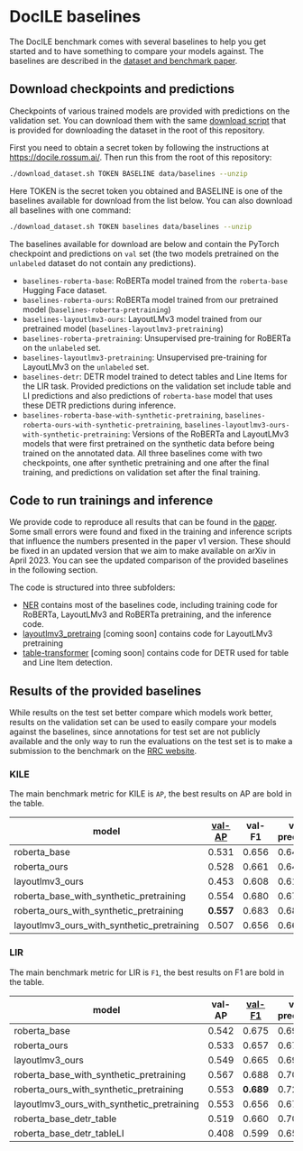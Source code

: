 # DocILE baselines

The DocILE benchmark comes with several baselines to help you get started and to have something to compare your models against. The baselines are described in the [dataset and benchmark paper](../README.md#dataset-and-benchmark-paper).

## Download checkpoints and predictions

Checkpoints of various trained models are provided with predictions on the validation set. You can download them with the same [download script](../download_dataset.sh) that is provided for downloading the dataset in the root of this repository.

First you need to obtain a secret token by following the instructions at https://docile.rossum.ai/. Then run this from the root of this repository:
```bash
./download_dataset.sh TOKEN BASELINE data/baselines --unzip
```
Here TOKEN is the secret token you obtained and BASELINE is one of the baselines available for download from the list below. You can also download all baselines with one command:
```bash
./download_dataset.sh TOKEN baselines data/baselines --unzip
```

The baselines available for download are below and contain the PyTorch checkpoint and predictions on `val` set (the two models pretrained on the `unlabeled` dataset do not contain any predictions).
* `baselines-roberta-base`: RoBERTa model trained from the `roberta-base` Hugging Face dataset.
* `baselines-roberta-ours`: RoBERTa model trained from our pretrained model (`baselines-roberta-pretraining`)
* `baselines-layoutlmv3-ours`: LayoutLMv3 model trained from our pretrained model (`baselines-layoutlmv3-pretraining`)
* `baselines-roberta-pretraining`: Unsupervised pre-training for RoBERTa on the `unlabeled` set.
* `baselines-layoutlmv3-pretraining`: Unsupervised pre-training for LayoutLMv3 on the `unlabeled` set.
* `baselines-detr`: DETR model trained to detect tables and Line Items for the LIR task. Provided predictions on the validation set include table and LI predictions and also predictions of `roberta-base` model that uses these DETR predictions during inference.
* `baselines-roberta-base-with-synthetic-pretraining`, `baselines-roberta-ours-with-synthetic-pretraining`, `baselines-layoutlmv3-ours-with-synthetic-pretraining`: Versions of the RoBERTa and LayoutLMv3 models that were first pretrained on the synthetic data before being trained on the annotated data. All three baselines come with two checkpoints, one after synthetic pretraining and one after the final training, and predictions on validation set after the final training.

## Code to run trainings and inference

We provide code to reproduce all results that can be found in the [paper](../README.md#dataset-and-benchmark-paper). Some small errors were found and fixed in the training and inference scripts that influence the numbers presented in the paper v1 version. These should be fixed in an updated version that we aim to make available on arXiv in April 2023. You can see the updated comparison of the provided baselines in the following section.

The code is structured into three subfolders:
* [NER](NER/) contains most of the baselines code, including training code for RoBERTa, LayoutLMv3 and RoBERTa pretraining, and the inference code.
* [layoutlmv3_pretraing](layoutlmv3_pretrain/) [coming soon] contains code for LayoutLMv3 pretraining
* [table-transformer](table-transformer/) [coming soon] contains code for DETR used for table and Line Item detection.

## Results of the provided baselines

While results on the test set better compare which models work better, results on the validation set can be used to easily compare your models against the baselines, since annotations for test set are not publicly available and the only way to run the evaluations on the test set is to make a submission to the benchmark on the [RRC website](https://rrc.cvc.uab.es/?ch=26).

### KILE

The main benchmark metric for KILE is `AP`, the best results on AP are bold in the table.

| model                                      | <ins>val-AP</ins>   |   val-F1 |   val-precision |   val-recall | <ins>test-AP</ins>   |   test-F1 |   test-precision |   test-recall |
|--------------------------------------------|---------------------|----------|-----------------|--------------|----------------------|-----------|------------------|---------------|
| roberta_base                               | 0.531               |    0.656 |           0.645 |        0.668 | 0.515                |     0.634 |            0.623 |         0.645 |
| roberta_ours                               | 0.528               |    0.661 |           0.647 |        0.675 | 0.503                |     0.634 |            0.617 |         0.651 |
| layoutlmv3_ours                            | 0.453               |    0.608 |           0.611 |        0.605 | 0.451                |     0.587 |            0.588 |         0.585 |
| roberta_base_with_synthetic_pretraining    | 0.554               |    0.680 |           0.676 |        0.683 | 0.537                |     0.659 |            0.653 |         0.665 |
| roberta_ours_with_synthetic_pretraining    | **0.557**           |    0.683 |           0.682 |        0.683 | **0.541**            |     0.656 |            0.655 |         0.657 |
| layoutlmv3_ours_with_synthetic_pretraining | 0.507               |    0.656 |           0.662 |        0.651 | 0.493                |     0.641 |            0.646 |         0.636 |

### LIR

The main benchmark metric for LIR is `F1`, the best results on F1 are bold in the table.

| model                                      |   val-AP | <ins>val-F1</ins>   |   val-precision |   val-recall |   test-AP | <ins>test-F1</ins>   |   test-precision |   test-recall |
|--------------------------------------------|----------|---------------------|-----------------|--------------|-----------|----------------------|------------------|---------------|
| roberta_base                               |    0.542 | 0.675               |           0.695 |        0.656 |     0.548 | 0.669                |            0.679 |         0.659 |
| roberta_ours                               |    0.533 | 0.657               |           0.672 |        0.643 |     0.571 | **0.674**            |            0.685 |         0.663 |
| layoutlmv3_ours                            |    0.549 | 0.665               |           0.692 |        0.639 |     0.549 | 0.667                |            0.683 |         0.652 |
| roberta_base_with_synthetic_pretraining    |    0.567 | 0.688               |           0.706 |        0.670 |     0.556 | 0.665                |            0.684 |         0.646 |
| roberta_ours_with_synthetic_pretraining    |    0.553 | **0.689**           |           0.722 |        0.659 |     0.551 | 0.671                |            0.700 |         0.644 |
| layoutlmv3_ours_with_synthetic_pretraining |    0.553 | 0.656               |           0.679 |        0.635 |     0.555 | 0.661                |            0.682 |         0.640 |
| roberta_base_detr_table                    |    0.519 | 0.660               |           0.700 |        0.624 |     0.526 | 0.652                |            0.675 |         0.631 |
| roberta_base_detr_tableLI                  |    0.408 | 0.599               |           0.652 |        0.554 |     0.402 | 0.584                |            0.623 |         0.549 |
